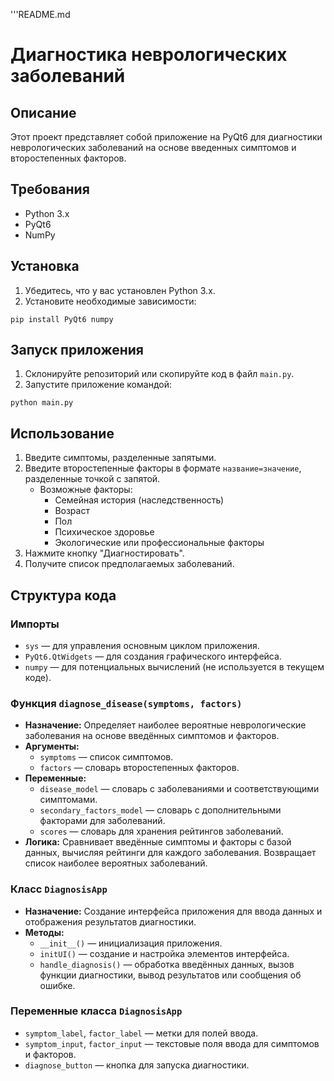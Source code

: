'''README.md

# Диагностика неврологических заболеваний

## Описание
Этот проект представляет собой приложение на PyQt6 для диагностики неврологических заболеваний на основе введенных симптомов и второстепенных факторов. 

## Требования
- Python 3.x
- PyQt6
- NumPy

## Установка
1. Убедитесь, что у вас установлен Python 3.x.
2. Установите необходимые зависимости:
```
pip install PyQt6 numpy
```

## Запуск приложения
1. Склонируйте репозиторий или скопируйте код в файл `main.py`.
2. Запустите приложение командой:
```
python main.py
```

## Использование
1. Введите симптомы, разделенные запятыми.
2. Введите второстепенные факторы в формате `название=значение`, разделенные точкой с запятой.
   - Возможные факторы:
     - Семейная история (наследственность)
     - Возраст
     - Пол
     - Психическое здоровье
     - Экологические или профессиональные факторы
3. Нажмите кнопку "Диагностировать".
4. Получите список предполагаемых заболеваний.

## Структура кода

### Импорты
- `sys` — для управления основным циклом приложения.
- `PyQt6.QtWidgets` — для создания графического интерфейса.
- `numpy` — для потенциальных вычислений (не используется в текущем коде).

### Функция `diagnose_disease(symptoms, factors)`
- **Назначение:** Определяет наиболее вероятные неврологические заболевания на основе введённых симптомов и факторов.
- **Аргументы:**
  - `symptoms` — список симптомов.
  - `factors` — словарь второстепенных факторов.
- **Переменные:**
  - `disease_model` — словарь с заболеваниями и соответствующими симптомами.
  - `secondary_factors_model` — словарь с дополнительными факторами для заболеваний.
  - `scores` — словарь для хранения рейтингов заболеваний.
- **Логика:** Сравнивает введённые симптомы и факторы с базой данных, вычисляя рейтинги для каждого заболевания. Возвращает список наиболее вероятных заболеваний.

### Класс `DiagnosisApp`
- **Назначение:** Создание интерфейса приложения для ввода данных и отображения результатов диагностики.
- **Методы:**
  - `__init__()` — инициализация приложения.
  - `initUI()` — создание и настройка элементов интерфейса.
  - `handle_diagnosis()` — обработка введённых данных, вызов функции диагностики, вывод результатов или сообщения об ошибке.

### Переменные класса `DiagnosisApp`
- `symptom_label`, `factor_label` — метки для полей ввода.
- `symptom_input`, `factor_input` — текстовые поля ввода для симптомов и факторов.
- `diagnose_button` — кнопка для запуска диагностики.
